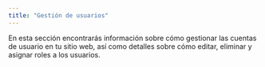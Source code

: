 ```yaml
---
title: "Gestión de usuarios"
---
```


En esta sección encontrarás información sobre cómo gestionar las 
cuentas de usuario en tu sitio web, así como detalles sobre cómo 
editar, eliminar y asignar roles a los usuarios.
